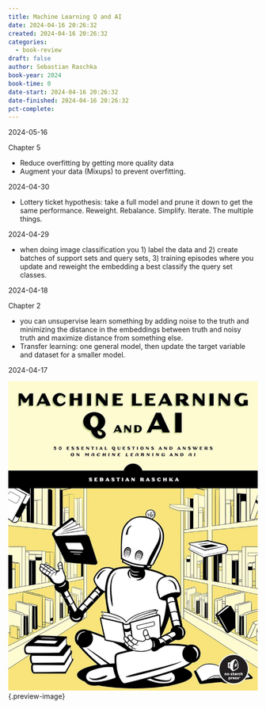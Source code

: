 ```yaml
---
title: Machine Learning Q and AI
date: 2024-04-16 20:26:32
created: 2024-04-16 20:26:32
categories:
  - book-review
draft: false
author: Sebastian Raschka
book-year: 2024
book-time: 0
date-start: 2024-04-16 20:26:32
date-finished: 2024-04-16 20:26:32
pct-complete:
---
```


2024-05-16

Chapter 5

- Reduce overfitting by getting more quality data 
- Augment your data (Mixups) to prevent overfitting. 

2024-04-30

- Lottery ticket hypothesis: take a full model and prune it down to get the same performance. Reweight. Rebalance. Simplify. Iterate. The multiple things. 

2024-04-29

- when doing image classification you 1) label the data and 2) create batches of support sets and query sets, 3) training episodes where you update and reweight the embedding a best classify the query set classes. 

2024-04-18

Chapter 2

- you can unsupervise learn something by adding noise to the truth and minimizing the distance in the embeddings between truth and noisy truth and maximize distance from something else. 
- Transfer learning: one general model, then update the target variable and dataset for a smaller model. 


2024-04-17 



![Machine Learning Q and AI](../img/book-machine-learning-q-and-ai.jpeg){.preview-image}
